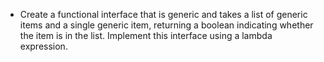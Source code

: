 - Create a functional interface that is generic and takes a list of generic items and a single generic item, returning a
  boolean indicating whether the item is in the list. Implement this interface using a lambda expression.
